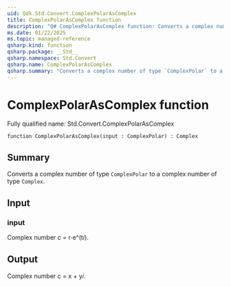 ```yaml
---
uid: Qdk.Std.Convert.ComplexPolarAsComplex
title: ComplexPolarAsComplex function
description: "Q# ComplexPolarAsComplex function: Converts a complex number of type `ComplexPolar` to a complex number of type `Complex`."
ms.date: 01/22/2025
ms.topic: managed-reference
qsharp.kind: function
qsharp.package: __Std__
qsharp.namespace: Std.Convert
qsharp.name: ComplexPolarAsComplex
qsharp.summary: "Converts a complex number of type `ComplexPolar` to a complex number of type `Complex`."
---
```


# ComplexPolarAsComplex function

Fully qualified name: Std.Convert.ComplexPolarAsComplex

```qsharp
function ComplexPolarAsComplex(input : ComplexPolar) : Complex
```

## Summary
Converts a complex number of type `ComplexPolar` to a complex
number of type `Complex`.

## Input
### input
Complex number c = r⋅e^(t𝑖).

## Output
Complex number c = x + y𝑖.
